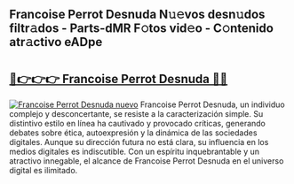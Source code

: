 ## Francoise Perrot Desnuda N𝚞𝚎vos desn𝚞dos filtr𝚊dos - Parts-dMR F𝚘tos vid𝚎o - C𝚘ntenido atr𝚊ctivo eADpe

# <h2><a href="http://mb1cf8.tromn.icu/?c=Francoise+Perrot+Desnuda">🔗👉👉👉 Francoise Perrot Desnuda 🔗🔗</a></h2>

[![Francoise Perrot Desnuda nuevo](https://i.imgur.com/pEAQMta.gif)](http://mb1cf8.tromn.icu/?c=Francoise+Perrot+Desnuda)
Francoise Perrot Desnuda, un individuo complejo y desconcertante, se resiste a la caracterización simple. Su distintivo estilo en línea ha cautivado y provocado críticas, generando debates sobre ética, autoexpresión y la dinámica de las sociedades digitales. Aunque su dirección futura no está clara, su influencia en los medios digitales es indiscutible. Con un espíritu inquebrantable y un atractivo innegable, el alcance de Francoise Perrot Desnuda en el universo digital es ilimitado.
